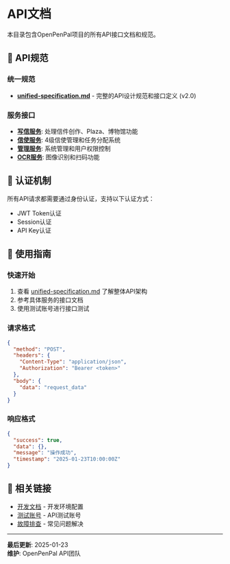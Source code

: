 # API文档

本目录包含OpenPenPal项目的所有API接口文档和规范。

## 📡 API规范

### 统一规范
- **[unified-specification.md](./unified-specification.md)** - 完整的API设计规范和接口定义 (v2.0)

### 服务接口
- **[写信服务](../../services/write-service/README.md)**: 处理信件创作、Plaza、博物馆功能
- **[信使服务](../../services/courier-service/README.md)**: 4级信使管理和任务分配系统
- **[管理服务](../../services/admin-service/README.md)**: 系统管理和用户权限控制
- **[OCR服务](../../services/ocr-service/README.md)**: 图像识别和扫码功能

## 🔐 认证机制

所有API请求都需要通过身份认证，支持以下认证方式：
- JWT Token认证
- Session认证
- API Key认证

## 📖 使用指南

### 快速开始
1. 查看 [unified-specification.md](./unified-specification.md) 了解整体API架构
2. 参考具体服务的接口文档
3. 使用测试账号进行接口测试

### 请求格式
```json
{
  "method": "POST",
  "headers": {
    "Content-Type": "application/json",
    "Authorization": "Bearer <token>"
  },
  "body": {
    "data": "request_data"
  }
}
```

### 响应格式
```json
{
  "success": true,
  "data": {},
  "message": "操作成功",
  "timestamp": "2025-01-23T10:00:00Z"
}
```

## 🔗 相关链接

- [开发文档](../development/) - 开发环境配置
- [测试账号](../getting-started/test-accounts.md) - API测试账号
- [故障排查](../troubleshooting/) - 常见问题解决

---

**最后更新**: 2025-01-23  
**维护**: OpenPenPal API团队